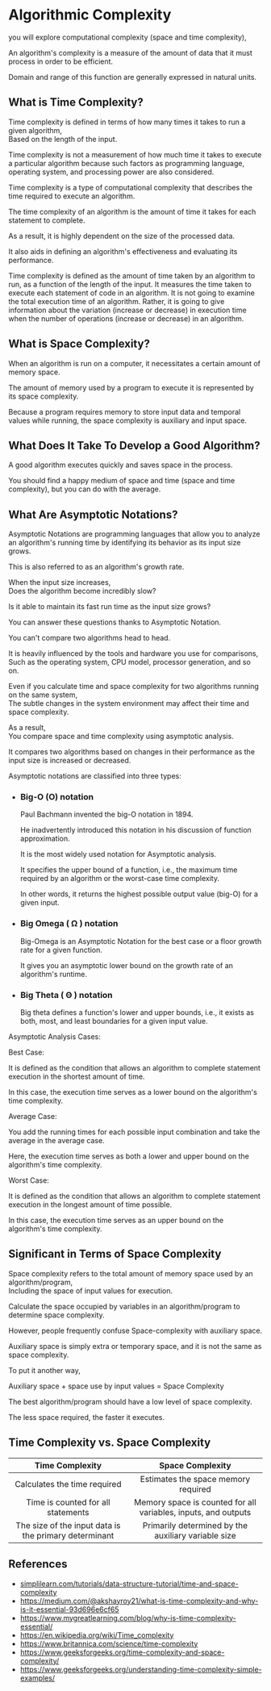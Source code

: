 # Algorithmic Complexity

you will explore computational complexity (space and time complexity),

An algorithm's complexity is a measure of the amount of data that it must process in order to be efficient.

Domain and range of this function are generally expressed in natural units.

## What is Time Complexity?

Time complexity is defined in terms of how many times it takes to run a given algorithm,  
Based on the length of the input.

Time complexity is not a measurement of how much time it takes to execute a particular algorithm because such factors as programming language, operating system, and processing power are also considered.

Time complexity is a type of computational complexity that describes the time required to execute an algorithm.

The time complexity of an algorithm is the amount of time it takes for each statement to complete.

As a result, it is highly dependent on the size of the processed data.

It also aids in defining an algorithm's effectiveness and evaluating its performance.

Time complexity is defined as the amount of time taken by an algorithm to run, as a function of the length of the input. It measures the time taken to execute each statement of code in an algorithm. It is not going to examine the total execution time of an algorithm. Rather, it is going to give information about the variation (increase or decrease) in execution time when the number of operations (increase or decrease) in an algorithm.

## What is Space Complexity?

When an algorithm is run on a computer, it necessitates a certain amount of memory space.

The amount of memory used by a program to execute it is represented by its space complexity.

Because a program requires memory to store input data and temporal values while running, the space complexity is auxiliary and input space.

## What Does It Take To Develop a Good Algorithm?

A good algorithm executes quickly and saves space in the process.

You should find a happy medium of space and time (space and time complexity), but you can do with the average.

## What Are Asymptotic Notations?

Asymptotic Notations are programming languages that allow you to analyze an algorithm's running time by identifying its behavior as its input size grows.

This is also referred to as an algorithm's growth rate.

When the input size increases,  
Does the algorithm become incredibly slow?

Is it able to maintain its fast run time as the input size grows?

You can answer these questions thanks to Asymptotic Notation.

You can't compare two algorithms head to head.

It is heavily influenced by the tools and hardware you use for comparisons,  
Such as the operating system, CPU model, processor generation, and so on.

Even if you calculate time and space complexity for two algorithms running on the same system,  
The subtle changes in the system environment may affect their time and space complexity.

As a result,  
You compare space and time complexity using asymptotic analysis.

It compares two algorithms based on changes in their performance as the input size is increased or decreased.

Asymptotic notations are classified into three types:

- ### Big-O (O) notation

  Paul Bachmann invented the big-O notation in 1894.

  He inadvertently introduced this notation in his discussion of function approximation.

  It is the most widely used notation for Asymptotic analysis.

  It specifies the upper bound of a function, i.e., the maximum time required by an algorithm or the worst-case time complexity.

  In other words, it returns the highest possible output value (big-O) for a given input.

- ### Big Omega ( Ω ) notation

  Big-Omega is an Asymptotic Notation for the best case or a floor growth rate for a given function.

  It gives you an asymptotic lower bound on the growth rate of an algorithm's runtime.

- ### Big Theta ( Θ ) notation

  Big theta defines a function's lower and upper bounds, i.e., it exists as both, most, and least boundaries for a given input value.

Asymptotic Analysis Cases:

Best Case:

It is defined as the condition that allows an algorithm to complete statement execution in the shortest amount of time.

In this case, the execution time serves as a lower bound on the algorithm's time complexity.

Average Case:

You add the running times for each possible input combination and take the average in the average case.

Here, the execution time serves as both a lower and upper bound on the algorithm's time complexity.

Worst Case:

It is defined as the condition that allows an algorithm to complete statement execution in the longest amount of time possible.

In this case, the execution time serves as an upper bound on the algorithm's time complexity.

## Significant in Terms of Space Complexity

Space complexity refers to the total amount of memory space used by an algorithm/program,  
Including the space of input values for execution.

Calculate the space occupied by variables in an algorithm/program to determine space complexity.

However, people frequently confuse Space-complexity with auxiliary space.

Auxiliary space is simply extra or temporary space, and it is not the same as space complexity.

To put it another way,

Auxiliary space + space use by input values = Space Complexity

The best algorithm/program should have a low level of space complexity.

The less space required, the faster it executes.

## Time Complexity vs. Space Complexity

|                    Time Complexity                    |                        Space Complexity                        |
| :---------------------------------------------------: | :------------------------------------------------------------: |
|             Calculates the time required              |              Estimates the space memory required               |
|          Time is counted for all statements           | Memory space is counted for all variables, inputs, and outputs |
| The size of the input data is the primary determinant |      Primarily determined by the auxiliary variable size       |

## References

- [simplilearn.com/tutorials/data-structure-tutorial/time-and-space-complexity](https://www.simplilearn.com/tutorials/data-structure-tutorial/time-and-space-complexity)
- https://medium.com/@akshayroy21/what-is-time-complexity-and-why-is-it-essential-93d696e6cf65
- https://www.mygreatlearning.com/blog/why-is-time-complexity-essential/
- https://en.wikipedia.org/wiki/Time_complexity
- https://www.britannica.com/science/time-complexity
- https://www.geeksforgeeks.org/time-complexity-and-space-complexity/
- https://www.geeksforgeeks.org/understanding-time-complexity-simple-examples/
